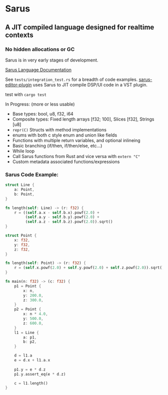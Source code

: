 # Sarus

## A JIT compiled language designed for realtime contexts
### No hidden allocations or GC

Sarus is in very early stages of development.

[Sarus Language Documentation](https://github.com/DGriffin91/Sarus/blob/main/sarus_language_doc.md)

See `tests/integration_test.rs` for a breadth of code examples.
[sarus-editor-plugin](https://github.com/DGriffin91/sarus-editor-plugin) uses Sarus to JIT compile DSP/UI code in a VST plugin.

test with `cargo test`

In Progress: (more or less usable)
- Base types: bool, u8, f32, i64
- Composite types: Fixed length arrays [f32; 100], Slices [f32], Strings [u8]
- `repr(C)` Structs with method implementations
- enums with both c style enum and union like fields
- Functions with multiple return variables, and optional inlineing 
- Basic branching (if/then, if/then/else, etc...)
- While loop   
- Call Sarus functions from Rust and vice versa with `extern "C"`
- Custom metadata associated functions/expressions


### Sarus Code Example:
```rust
struct Line {
    a: Point,
    b: Point,
}

fn length(self: Line) -> (r: f32) {
    r = ((self.a.x - self.b.x).powf(2.0) + 
         (self.a.y - self.b.y).powf(2.0) + 
         (self.a.z - self.b.z).powf(2.0)).sqrt()
}

struct Point {
    x: f32,
    y: f32,
    z: f32,
}

fn length(self: Point) -> (r: f32) {
    r = (self.x.powf(2.0) + self.y.powf(2.0) + self.z.powf(2.0)).sqrt()
}

fn main(n: f32) -> (c: f32) {
    p1 = Point {
        x: n,
        y: 200.0,
        z: 300.0,
    }
    p2 = Point {
        x: n * 4.0,
        y: 500.0,
        z: 600.0,
    }
    l1 = Line {
        a: p1,
        b: p2,
    }

    d = l1.a
    e = d.x + l1.a.x
    
    p1.y = e * d.z
    p1.y.assert_eq(e * d.z)

    c = l1.length()
}
```